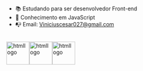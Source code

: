 - 📚 Estudando para ser desenvolvedor Front-end
- 📖 Conhecimento em JavaScript
- 📭 Email: Viniciuscesar027@gmail.com
<br>
<img src="https://img.icons8.com/?size=512&id=20909&format=png" style="width: 60px;" alt="htmllogo"><img src="https://img.icons8.com/?size=512&id=21278&format=png" style="width: 60px;" alt="htmllogo"><img src="https://img.icons8.com/?size=512&id=108784&format=png" style="width: 60px;" alt="htmllogo">


